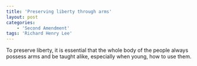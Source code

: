 ```yaml
---
title: 'Preserving liberty through arms'
layout: post
categories:
    - 'Second Amendment'
tags: 'Richard Henry Lee'
---
```


To preserve liberty, it is essential that the whole body of the people always possess arms and be taught alike, especially when young, how to use them.